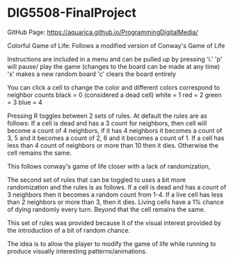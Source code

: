 # DIG5508-FinalProject

GitHub Page: https://aquarica.github.io/ProgrammingDigitalMedia/

 Colorful Game of Life:
 Follows a modified version of Conway's Game of Life

 Instructions are included in a menu and can be pulled up by pressing 'i.'
 'p' will pause/ play the game (changes to the board can be made at any time)
 'x' makes a new random board
 'c' clears the board entirely

 You can click a cell to change the color and different colors correspond to neighbor counts 
 black = 0 (considered a dead cell)
 white = 1
 red = 2
 green = 3
 blue = 4

 Pressing R toggles between 2 sets of rules.
 At default the rules are as follows:
 If a cell is dead and has a 3 count for neighbors, then cell will become a count of 4 neighbors, if it has 4 neighbors it becomes a count of 3, 5 and it becomes a count of 2, 6 and it becomes a count of 1.
 If a cell has less than 4 count of neighbors or more than 10 then it dies.
 Otherwise the cell remains the same. 

This follows conway's game of life closer with a lack of randomization,

The second set of rules that can be toggled to uses a bit more randomization and the rules is as follows.
If a cell is dead and has a count of 3 neighbors then it becomes a random count from 1-4.
If a live cell has less than 2 neighbors or more than 3, then it dies.
Living cells have a 1% chance of dying randomly every turn. 
Beyond that the cell remains the same. 

This set of rules was provided because it of the visual interest provided by the introduction of a bit of random chance. 

The idea is to allow the player to modify the game of life while running to produce visually interesting patterns/animations. 

